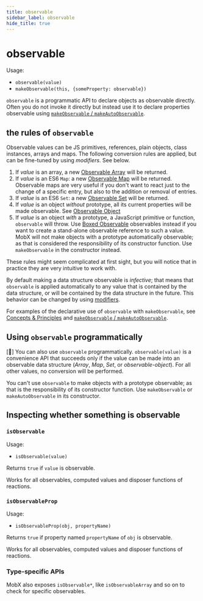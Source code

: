 ```yaml
---
title: observable
sidebar_label: observable
hide_title: true
---
```


<script async type="text/javascript" src="//cdn.carbonads.com/carbon.js?serve=CEBD4KQ7&placement=mobxjsorg" id="_carbonads_js"></script>

# observable

Usage:

-   `observable(value)`
-   `makeObservable(this, {someProperty: observable})`

`observable` is a programmatic API to declare objects as observable directly.
Often you do not invoke it directly but instead use it to declare properties
observable using [`makeObservable` / `makeAutoObservable`](make-observable.md).

## the rules of `observable`

Observable values can be JS primitives, references, plain objects, class instances, arrays and maps.
The following conversion rules are applied, but can be fine-tuned by using _modifiers_. See below.

1. If _value_ is an array, a new [Observable Array](array.md) will be returned.
1. If _value_ is an ES6 `Map`: a new [Observable Map](map.md) will be returned. Observable maps are very useful if you don't want to react just to the change of a specific entry, but also to the addition or removal of entries.
1. If _value_ is an ES6 `Set`: a new [Observable Set](set.md) will be returned.
1. If _value_ is an object _without_ prototype, all its current properties will be made observable. See [Observable Object](object.md)
1. If _value_ is an object _with_ a prototype, a JavaScript primitive or function, `observable` will throw. Use [Boxed Observable](boxed.md) observables instead if you want to create a stand-alone observable reference to such a value. MobX will not make objects with a prototype automatically observable; as that is considered the responsibility of its constructor function. Use `makeObservable` in the constructor instead.

These rules might seem complicated at first sight, but you will notice that in practice they are very intuitive to work with.

By default making a data structure observable is _infective_; that means that `observable` is applied automatically to any value that is contained by the data structure, or will be contained by the data structure in the future. This behavior can be changed by using [modifiers](modifiers.md).

For examples of the declarative use of `observable` with `makeObservable`, see [Concepts & Principles](../intro/concepts.md) and [`makeObservable` / `makeAutoObservable`](make-observable.md).

## Using `observable` programmatically

[🚀] You can also use `observable` programmatically. `observable(value)` is a convenience API that succeeds only if the value can be made into an observable data structure (_Array_, _Map_, _Set_, or _observable-object_). For all other values, no conversion will be performed.

You can't use `observable` to make objects with a prototype observable; as that is the responsibility of its constructor function. Use `makeObservable` or `makeAutoObservable` in its constructor.

## Inspecting whether something is observable

### `isObservable`

Usage:

-   `isObservable(value)`

Returns `true` if `value` is observable.

Works for all observables, computed values and disposer functions of reactions.

### `isObservableProp`

Usage:

-   `isObservableProp(obj, propertyName)`

Returns `true` if property named `propertyName` of `obj` is
observable.

Works for all observables, computed values and disposer functions of reactions.

### Type-specific APIs

MobX also exposes `isObservable*`, like `isObservableArray` and so on to check for specific observables.
